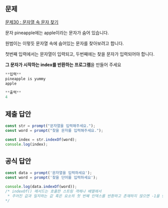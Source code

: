 ## 문제

[문제30 : 문자열 속 문자 찾기](https://www.notion.so/30-c0ce1df21dbb431c8eb356d0c47491ed) 

문자 pineapple에는 apple이라는 문자가 숨어 있습니다. 

원범이는 이렇듯 문자열 속에 숨어있는 문자를 찾아보려고 합니다.

첫번째 입력에서는 문자열이 입력되고, 두번째에는 찾을 문자가 입력되어야 합니다.

**그 문자가 시작하는 index를 반환하는 프로그램**을 만들어 주세요

```jsx
**입력**
pineapple is yummy
apple

**출력**
4
```

## 제출 답안

```jsx
const str = prompt("문자열을 입력해주세요.");
const word = prompt("찾을 문자를 입력해주세요.");

const index = str.indexOf(word);
console.log(index);
```

## 공식 답안

```jsx
const data = prompt('문자열을 입력하세요');
const word = prompt('찾을 단어를 입력하세요');

console.log(data.indexOf(word)); 
/* indexOf() 메서드는 호출한 스트링 객체나 배열에서 
 * 주어진 값과 일치하는 값 혹은 요소의 첫 번째 인덱스를 반환하고 존재하지 않으면 -1을 반환합니다.
*/
```